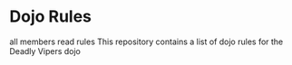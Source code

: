 Dojo Rules
==========

all members read rules
This repository contains a list of dojo rules for the Deadly Vipers dojo

